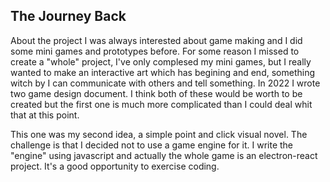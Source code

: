 ## The Journey Back

About the project
I was always interested about game making and I did some mini games and prototypes before. For some reason I missed to create a "whole" project, I've only complesed my mini games, but I really wanted to make an interactive art which has begining and end, something witch by I can communicate with others and tell something.  In 2022 I wrote two game design document. I think both of these would be worth to be created but the first one is much more complicated than I could deal whit that at this point.

This one was my second idea, a simple point and click visual novel. The challenge is that I decided not to use a game engine for it. I write the "engine" using javascript and actually the whole game is an electron-react project. It's a good opportunity to exercise coding.
